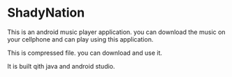 # ShadyNation
This is an android music player application. you can download the music on your cellphone and can play using this application. 

This is compressed file. you can download and use it. 

It is built qith java and android studio. 

